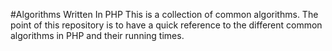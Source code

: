 #Algorithms Written In PHP
This is a collection of common algorithms.  The point of this repository is to have a quick reference to the different
common algorithms in PHP and their running times.